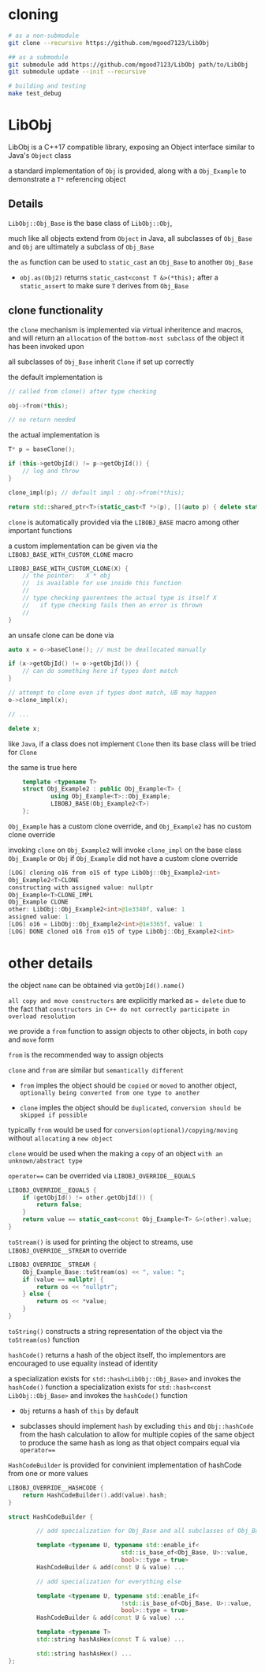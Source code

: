 # cloning

```sh
# as a non-submodule
git clone --recursive https://github.com/mgood7123/LibObj

## as a submodule
git submodule add https://github.com/mgood7123/LibObj path/to/LibObj
git submodule update --init --recursive

# building and testing
make test_debug
```

# LibObj

LibObj is a C++17 compatible library, exposing an Object interface similar to Java's `Object` class

a standard implementation of `Obj` is provided, along with a `Obj_Example` to demonstrate a `T*` referencing object

## Details

`LibObj::Obj_Base` is the base class of `LibObj::Obj`,

much like all objects extend from `Object` in Java, all subclasses of `Obj_Base` and `Obj` are ultimately a subclass of `Obj_Base`

the `as` function can be used to `static_cast` an `Obj_Base` to another `Obj_Base`

- `obj.as(Obj2)` returns `static_cast<const T &>(*this);` after a `static_assert` to make sure `T` derives from `Obj_Base`

## clone functionality

the `clone` mechanism is implemented via virtual inheritence and macros, and will return an `allocation` of the `bottom-most subclass` of the object it has been invoked upon

all subclasses of `Obj_Base` inherit `Clone` if set up correctly

the default implementation is

```cpp
// called from clone() after type checking

obj->from(*this);

// no return needed
```

the actual implementation is

```cpp
T* p = baseClone();

if (this->getObjId() != p->getObjId()) {
    // log and throw
}

clone_impl(p); // default impl : obj->from(*this);

return std::shared_ptr<T>(static_cast<T *>(p), [](auto p) { delete static_cast<T *>(p); });
```

`clone` is automatically provided via the `LIBOBJ_BASE` macro among other important functions

a custom implementation can be given via the `LIBOBJ_BASE_WITH_CUSTOM_CLONE` macro

```cpp
LIBOBJ_BASE_WITH_CUSTOM_CLONE(X) {
    // the pointer:   X * obj
    //  is available for use inside this function
    //
    // type checking gaurentees the actual type is itself X
    //   if type checking fails then an error is thrown
    //
}
```

an unsafe clone can be done via

```cpp
auto x = o->baseClone(); // must be deallocated manually

if (x->getObjId() != o->getObjId()) {
    // can do something here if types dont match
}

// attempt to clone even if types dont match, UB may happen
o->clone_impl(x);

// ...

delete x;
```

like `Java`, if a class does not implement `Clone` then its base class will be tried for `Clone`

the same is true here

```cpp
    template <typename T>
    struct Obj_Example2 : public Obj_Example<T> {
            using Obj_Example<T>::Obj_Example;
            LIBOBJ_BASE(Obj_Example2<T>)
    };
```

`Obj_Example` has a custom clone override, and `Obj_Example2` has no custom clone override

invoking `clone` on `Obj_Example2` will invoke `clone_impl` on the base class `Obj_Example` or `Obj` if `Obj_Example` did not have a custom clone override

```java
[LOG] cloning o16 from o15 of type LibObj::Obj_Example2<int>
Obj_Example2<T>CLONE
constructing with assigned value: nullptr
Obj_Example<T>CLONE_IMPL
Obj_Example CLONE 
other: LibObj::Obj_Example2<int>@1e3340f, value: 1
assigned value: 1
[LOG] o16 = LibObj::Obj_Example2<int>@1e3365f, value: 1
[LOG] DONE cloned o16 from o15 of type LibObj::Obj_Example2<int>
```

# other details

the object `name` can be obtained via `getObjId().name()`

`all copy and move constructors` are explicitly marked as `= delete` due to the fact that `constructors in C++ do not correctly participate in overload resolution`

we provide a `from` function to assign objects to other objects, in both `copy` and `move` form

`from` is the recommended way to assign objects

`clone` and `from` are similar but `semantically different`

- `from` imples the object should be `copied` or `moved` to another object, `optionally being converted from one type to another`

- `clone` imples the object should be `duplicated`, `conversion should be skipped if possible`

typically `from` would be used for `conversion(optional)/copying/moving` without `allocating` a `new object`

`clone` would be used when the making a `copy` of an object `with an unknown/abstract type`

`operator==` can be overrided via `LIBOBJ_OVERRIDE__EQUALS`

```cpp
LIBOBJ_OVERRIDE__EQUALS {
    if (getObjId() != other.getObjId()) {
        return false;
    }
    return value == static_cast<const Obj_Example<T> &>(other).value;
}
```

`toStream()` is used for printing the object to streams, use `LIBOBJ_OVERRIDE__STREAM` to override

```cpp
LIBOBJ_OVERRIDE__STREAM {
    Obj_Example_Base::toStream(os) << ", value: ";
    if (value == nullptr) {
        return os << "nullptr";
    } else {
        return os << *value;
    }
}
```

`toString()` constructs a string representation of the object via the `toStream(os)` function

`hashCode()` returns a hash of the object itself, tho implementors are encouraged to use equality instead of identity

a specialization exists for `std::hash<LibObj::Obj_Base>` and invokes the `hashCode()` function
a specialization exists for `std::hash<const LibObj::Obj_Base>` and invokes the `hashCode()` function

- `Obj` returns a hash of `this` by default

- subclasses should implement `hash` by excluding `this` and `Obj::hashCode` from the hash calculation to allow for multiple copies of the same object to produce the same hash as long as that object compairs equal via `operator==`

`HashCodeBuilder` is provided for convinient implementation of hashCode from one or more values

```cpp
LIBOBJ_OVERRIDE__HASHCODE {
    return HashCodeBuilder().add(value).hash;
}
```

```cpp
struct HashCodeBuilder {

        // add specialization for Obj_Base and all subclasses of Obj_Base

        template <typename U, typename std::enable_if<
                                std::is_base_of<Obj_Base, U>::value,
                                bool>::type = true>
        HashCodeBuilder & add(const U & value) ...

        // add specialization for everything else

        template <typename U, typename std::enable_if<
                                !std::is_base_of<Obj_Base, U>::value,
                                bool>::type = true>
        HashCodeBuilder & add(const U & value) ...

        template <typename T>
        std::string hashAsHex(const T & value) ...

        std::string hashAsHex() ...
};
```

